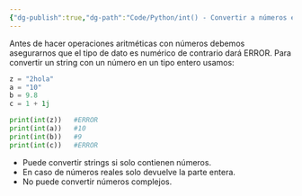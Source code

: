 ```yaml
---
{"dg-publish":true,"dg-path":"Code/Python/int() - Convertir a números enteros en Python.md","permalink":"/code/python/int-convertir-a-numeros-enteros-en-python/","created":"2024-05-29T18:14","updated":"2024-05-29T18:14"}
---
```


Antes de hacer operaciones aritméticas con números debemos asegurarnos que el tipo de dato es numérico de contrario dará ERROR. Para convertir un string con un número en un tipo entero usamos:
```py
z = "2hola"
a = "10"
b = 9.8
c = 1 + 1j

print(int(z))   #ERROR
print(int(a))   #10
print(int(b))   #9
print(int(c))   #ERROR
```
- Puede convertir strings si solo contienen números.
- En caso de números reales solo devuelve la parte entera.
- No puede convertir números complejos.
